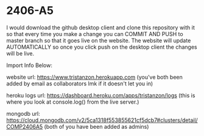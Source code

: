 # 2406-A5



I would download the github desktop client and clone this repository with it so that every time you make a change you can COMMIT AND PUSH to master branch so that it goes live on the website. The website will update AUTOMATICALLY so once you click push on the desktop client the changes will be live.


Import Info Below:

website url: https://www.tristanzon.herokuapp.com (you've both been added by email as collaborators lmk if it doesn't let you in)

heroku logs url: https://dashboard.heroku.com/apps/tristanzon/logs (this is where you look at console.log() from the live server.)

mongodb url: https://cloud.mongodb.com/v2/5ca1318f553855621cf5dcb7#clusters/detail/COMP2406A5 (both of you have been added as admins)


